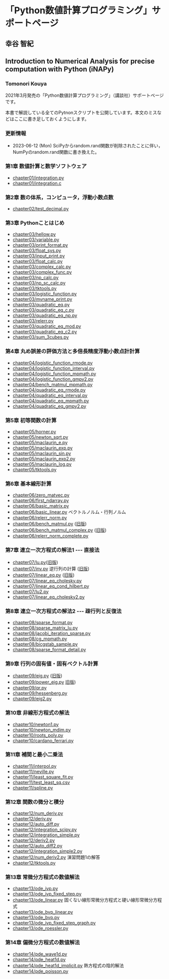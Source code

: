 # 「Python数値計算プログラミング」サポートページ
## 幸谷 智紀
## Introduction to Numerical Analysis for precise computation with Python (iNAPy)
### Tomonori Kouya

2021年3月発売の「Python数値計算プログラミング」（講談社）サポートページです。

本書で解説している全てのPytnonスクリプトを公開しています。本文のミスなどはここに書き足しておくようにします。

### 更新情報
- 2023-06-12 (Mon) SciPyからrandom.rand関数が削除されたことに伴い，NumPyのrandom.rand関数に書き換えた。

### 第1章 数値計算と数学ソフトウェア
- [chapter01/integration.py](https://github.com/tkouya/inapy/blob/master/chapter01/integration.py)
- [chapter01/integration.c](https://github.com/tkouya/inapy/blob/master/chapter01/integration.c)

### 第2章 数の体系，コンピュータ，浮動小数点数
- [chapter02/test_decimal.py](https://github.com/tkouya/inapy/blob/master/chapter02/test_decimal.py)

### 第3章 Pythonことはじめ
- [chapter03/hellow.py](https://github.com/tkouya/inapy/blob/master/chapter03/hellow.py)
- [chapter03/variable.py](https://github.com/tkouya/inapy/blob/master/chapter03/variable.py)
- [chapter03/print_format.py](https://github.com/tkouya/inapy/blob/master/chapter03/print_format.py)
- [chapter03/float_sys.py](https://github.com/tkouya/inapy/blob/master/chapter03/float_sys.py)
- [chapter03/input_print.py](https://github.com/tkouya/inapy/blob/master/chapter03/input_print.py)
- [chapter03/float_calc.py](https://github.com/tkouya/inapy/blob/master/chapter03/float_calc.py)
- [chapter03/complex_calc.py](https://github.com/tkouya/inapy/blob/master/chapter03/complex_calc.py)
- [chapter03/complex_func.py](https://github.com/tkouya/inapy/blob/master/chapter03/complex_func.py)
- [chapter03/np_calc.py](https://github.com/tkouya/inapy/blob/master/chapter03/np_calc.py)
- [chapter03/np_sc_calc.py](https://github.com/tkouya/inapy/blob/master/chapter03/np_sc_calc.py)
- [chapter03/tktools.py](https://github.com/tkouya/inapy/blob/master/chapter03/tktools.py)
- [chapter03/logistic_function.py](https://github.com/tkouya/inapy/blob/master/chapter03/logistic_function.py)
- [chapter03/myname_print.py](https://github.com/tkouya/inapy/blob/master/chapter03/myname_print.py)
- [chapter03/quadratic_eq.py](https://github.com/tkouya/inapy/blob/master/chapter03/quadratic_eq.py)
- [chapter03/quadratic_eq_c.py](https://github.com/tkouya/inapy/blob/master/chapter03/quadratic_eq_c.py)
- [chapter03/quadratic_eq_np.py](https://github.com/tkouya/inapy/blob/master/chapter03/quadratic_eq_np.py)
- [chapter03/relerr.py](https://github.com/tkouya/inapy/blob/master/chapter03/relerr.py)
- [chapter03/quadratic_eq_mod.py](https://github.com/tkouya/inapy/blob/master/chapter03/quadratic_eq_mod.py)
- [chapter03/quadratic_eq_c2.py](https://github.com/tkouya/inapy/blob/master/chapter03/quadratic_eq_c2.py)
- [chapter03/sum_3cubes.py](https://github.com/tkouya/inapy/blob/master/chapter03/sum_3cubes.py)

### 第4章 丸め誤差の評価方法と多倍長精度浮動小数点計計算
- [chapter04/logistic_function_rmode.py](https://github.com/tkouya/inapy/blob/master/chapter04/logistic_function_rmode.py)
- [chapter04/logistic_function_interval.py](https://github.com/tkouya/inapy/blob/master/chapter04/logistic_function_interval.py)
- [chapter04/logistic_function_mpmath.py](https://github.com/tkouya/inapy/blob/master/chapter04/logistic_function_mpmath.py)
- [chapter04/logistic_function_gmpy2.py](https://github.com/tkouya/inapy/blob/master/chapter04/logistic_function_gmpy2.py)
- [chapter04/bench_matmul_mpmath.py](https://github.com/tkouya/inapy/blob/master/chapter04/bench_matmul_mpmath.py)
- [chapter04/quadratic_eq_rmode.py](https://github.com/tkouya/inapy/blob/master/chapter04/quadratic_eq_rmode.py)
- [chapter04/quadratic_eq_interval.py](https://github.com/tkouya/inapy/blob/master/chapter04/quadratic_eq_interval.py)
- [chapter04/quadratic_eq_mpmath.py](https://github.com/tkouya/inapy/blob/master/chapter04/quadratic_eq_mpmath.py)
- [chapter04/quadratic_eq_gmpy2.py](https://github.com/tkouya/inapy/blob/master/chapter04/quadratic_eq_gmpy2.py)

### 第5章 初等関数の計算
- [chapter05/horner.py](https://github.com/tkouya/inapy/blob/master/chapter05/horner.py)
- [chapter05/newton_sqrt.py](https://github.com/tkouya/inapy/blob/master/chapter05/newton_sqrt.py)
- [chapter05/maclaurin_e.py](https://github.com/tkouya/inapy/blob/master/chapter05/maclaurin_e.py)
- [chapter05/maclaurin_exp.py](https://github.com/tkouya/inapy/blob/master/chapter05/maclaurin_exp.py)
- [chapter05/maclaurin_sin.py](https://github.com/tkouya/inapy/blob/master/chapter05/maclaurin_sin.py)
- [chapter05/maclaurin_exp2.py](https://github.com/tkouya/inapy/blob/master/chapter05/maclaurin_exp2.py)
- [chapter05/maclaurin_log.py](https://github.com/tkouya/inapy/blob/master/chapter05/maclaurin_log.py)
- [chapter05/tktools.py](https://github.com/tkouya/inapy/blob/master/chapter05/tktools.py)

### 第6章 基本線形計算
- [chapter06/zero_matvec.py](https://github.com/tkouya/inapy/blob/master/chapter06/zero_matvec.py)
- [chapter06/first_ndarray.py](https://github.com/tkouya/inapy/blob/master/chapter06/first_ndarray.py)
- [chapter06/basic_matrix.py](https://github.com/tkouya/inapy/blob/master/chapter06/basic_matrix.py)
- [chapter06/basic_linear.py](https://github.com/tkouya/inapy/blob/master/chapter06/basic_linear.py) ベクトルノルム・行列ノルム
- [chapter06/relerr_norm.py](https://github.com/tkouya/inapy/blob/master/chapter06/relerr_norm.py)
- [chapter06/bench_matmul.py](https://github.com/tkouya/inapy/blob/master/chapter06/bench_matmul.py) ([旧版](https://github.com/tkouya/inapy/blob/master/chapter06/bench_matmul_old_scipy.py))
- [chapter06/bench_matmul_complex.py](https://github.com/tkouya/inapy/blob/master/chapter06/bench_matmul_complex.py) ([旧版](https://github.com/tkouya/inapy/blob/master/chapter06/bench_matmul_complex_old_scipy.py))
- [chapter06/relerr_norm_complete.py](https://github.com/tkouya/inapy/blob/master/chapter06/relerr_norm_complete.py)

### 第7章 連立一次方程式の解法1 --- 直接法
- [chapter07/lu.py](https://github.com/tkouya/inapy/blob/master/chapter07/lu.py)([旧版](https://github.com/tkouya/inapy/blob/master/chapter07/lu_old_scipy.py))
- [chapter07/inv.py](https://github.com/tkouya/inapy/blob/master/chapter07/inv.py) 逆行列の計算 ([旧版](https://github.com/tkouya/inapy/blob/master/chapter07/inv_old_scipy.py))
- [chapter07/linear_eq.py](https://github.com/tkouya/inapy/blob/master/chapter07/linear_eq.py) ([旧版](https://github.com/tkouya/inapy/blob/master/chapter07/linear_eq_old_scipy.py))
- [chapter07/linear_eq_cholesky.py](https://github.com/tkouya/inapy/blob/master/chapter07/linear_eq_cholesky.py)
- [chapter07/linear_eq_cond_hilbert.py](https://github.com/tkouya/inapy/blob/master/chapter07/linear_eq_cond_hilbert.py)
- [chapter07/lu2.py](https://github.com/tkouya/inapy/blob/master/chapter07/lu2.py)
- [chapter07/linear_eq_cholesky2.py](https://github.com/tkouya/inapy/blob/master/chapter07/linear_eq_cholesky2.py)
  
### 第8章 連立一次方程式の解法2 --- 疎行列と反復法
- [chapter08/sparse_format.py](https://github.com/tkouya/inapy/blob/master/chapter08/sparse_format.py)
- [chapter08/sparse_matrix_lu.py](https://github.com/tkouya/inapy/blob/master/chapter08/sparse_matrix_lu.py)
- [chapter08/jacobi_iteration_sparse.py](https://github.com/tkouya/inapy/blob/master/chapter08/jacobi_iteration_sparse.py)
- [chapter08/cg_mpmath.py](https://github.com/tkouya/inapy/blob/master/chapter08/cg_mpmath.py)
- [chapter08/bicgstab_sample.py](https://github.com/tkouya/inapy/blob/master/chapter08/bicgstab_sample.py)
- [chapter08/sparse_format_detail.py](https://github.com/tkouya/inapy/blob/master/chapter08/sparse_format_detail.py)
  
### 第9章 行列の固有値・固有ベクトル計算
- [chapter09/eig.py](https://github.com/tkouya/inapy/blob/master/chapter09/eig.py) ([旧版](https://github.com/tkouya/inapy/blob/master/chapter09/eig_old_scipy.py))
- [chapter09/power_eig.py](https://github.com/tkouya/inapy/blob/master/chapter09/power_eig.py) [旧版](https://github.com/tkouya/inapy/blob/master/chapter09/power_eig_old_scipy.py))
- [chapter09/qr.py](https://github.com/tkouya/inapy/blob/master/chapter09/qr.py)
- [chapter09/hessenberg.py](https://github.com/tkouya/inapy/blob/master/chapter09/hessenberg.py)
- [chapter09/eig2.py](https://github.com/tkouya/inapy/blob/master/chapter09/eig2.py)

### 第10章 非線形方程式の解法
- [chapter10/newton1.py](https://github.com/tkouya/inapy/blob/master/chapter10/newton1.py)
- [chapter10/newton_mdim.py](https://github.com/tkouya/inapy/blob/master/chapter10/newton_mdim.py)
- [chapter10/roots_poly.py](https://github.com/tkouya/inapy/blob/master/chapter10/roots_poly.py)
- [chapter10/cardano_ferrari.py](https://github.com/tkouya/inapy/blob/master/chapter10/cardano_ferrari.py)

### 第11章 補間と最小二乗法 
- [chapter11/interpol.py](https://github.com/tkouya/inapy/blob/master/chapter11/interpol.py)
- [chapter11/neville.py](https://github.com/tkouya/inapy/blob/master/chapter11/neville.py)
- [chapter11/least_square_fit.py](https://github.com/tkouya/inapy/blob/master/chapter11/least_square_fit.py)
- [chapter11/test_least_sq.csv](https://github.com/tkouya/inapy/blob/master/chapter11/test_least_sq.csv)
- [chapter11/spline.py](https://github.com/tkouya/inapy/blob/master/chapter11/spline.py)

### 第12章 関数の微分と積分
- [chapter12/num_deriv.py](https://github.com/tkouya/inapy/blob/master/chapter12/num_deriv.py)
- [chapter12/deriv.py](https://github.com/tkouya/inapy/blob/master/chapter12/deriv.py)
- [chapter12/auto_diff.py](https://github.com/tkouya/inapy/blob/master/chapter12/auto_diff.py)
- [chapter12/integration_scipy.py](https://github.com/tkouya/inapy/blob/master/chapter12/integration_scipy.py)
- [chapter12/integration_simple.py](https://github.com/tkouya/inapy/blob/master/chapter12/integration_simple.py)
- [chapter12/deriv2.py](https://github.com/tkouya/inapy/blob/master/chapter12/deriv2.py)
- [chapter12/auto_diff2.py](https://github.com/tkouya/inapy/blob/master/chapter12/auto_diff2.py)
- [chapter12/integration_simple2.py](https://github.com/tkouya/inapy/blob/master/chapter12/integration_simple.py)
- [chapter12/num_deriv2.py](https://github.com/tkouya/inapy/blob/master/chapter12/num_deriv2.py) 演習問題1の解答
- [chapter12/tktools.py](https://github.com/tkouya/inapy/blob/master/chapter12/tktools.py)

### 第13章 常微分方程式の数値解法
- [chapter13/ode_ivp.py](https://github.com/tkouya/inapy/blob/master/chapter13/ode_ivp.py)
- [chapter13/ode_ivp_fixed_step.py](https://github.com/tkouya/inapy/blob/master/chapter13/ode_ivp_fixed_step.py)
- [chapter13/ode_linear.py](https://github.com/tkouya/inapy/blob/master/chapter13/ode_linear.py) 固くない線形常微分方程式と硬い線形常微分方程式
- [chapter13/ode_bvp_linear.py](https://github.com/tkouya/inapy/blob/master/chapter13/ode_bvp_linear.py)
- [chapter13/ode_bvp.py](https://github.com/tkouya/inapy/blob/master/chapter13/ode_bvp.py)
- [chapter13/ode_ivp_fixed_step_graph.py](https://github.com/tkouya/inapy/blob/master/chapter13/ode_ivp_fixed_step_graph.py)
- [chapter13/ode_roessler.py](https://github.com/tkouya/inapy/blob/master/chapter13/ode_roessler.py)

### 第14章 偏微分方程式の数値解法
- [chapter14/pde_wave1d.py](https://github.com/tkouya/inapy/blob/master/chapter14/pde_wave1d.py)
- [chapter14/pde_heat1d.py](https://github.com/tkouya/inapy/blob/master/chapter14/pde_heat1d.py)
- [chapter14/pde_heat1d_implicit.py](https://github.com/tkouya/inapy/blob/master/chapter14/pde_heat1d_implicit.py) 熱方程式の陰的解法
- [chapter14/pde_poisson.py](https://github.com/tkouya/inapy/blob/master/chapter14/pde_poisson.py)

<!--
# -------------------------------------
# Copyright (c) 2021 Tomonori Kouya
# All rights reserved.
# -------------------------------------
-->
